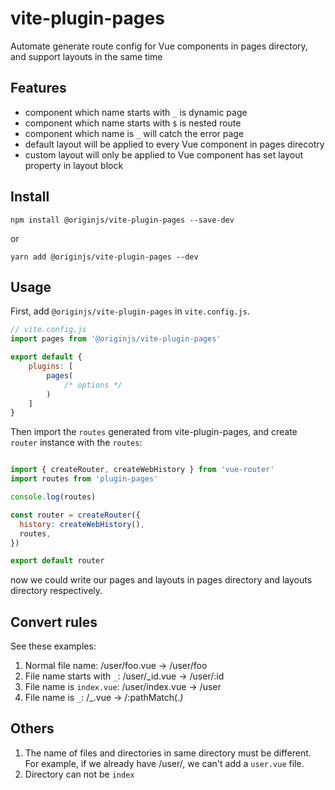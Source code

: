 # vite-plugin-pages

Automate generate route config for Vue components in pages directory, and support layouts in the same time

## Features

- component which name starts with `_` is dynamic page
- component which name starts with `$` is nested route
- component which name is `_` will catch the error page
- default layout will be applied to every Vue component in pages direcotry
- custom layout will only be applied to Vue component has set layout property in layout block

## Install

```shell
npm install @originjs/vite-plugin-pages --save-dev
```

or

```shell
yarn add @originjs/vite-plugin-pages --dev
```

## Usage

First, add `@originjs/vite-plugin-pages` in `vite.config.js`.

```js
// vite.config.js
import pages from '@originjs/vite-plugin-pages'

export default {
    plugins: [
        pages(
            /* options */
        )
    ]
}
```

Then import the `routes` generated from vite-plugin-pages, and create `router` instance with the `routes`:

```js

import { createRouter, createWebHistory } from 'vue-router'
import routes from 'plugin-pages'

console.log(routes)

const router = createRouter({
  history: createWebHistory(),
  routes,
})

export default router
```

now we could write our pages and layouts in pages directory and layouts directory respectively.

## Convert rules

See these examples:

1. Normal file name: /user/foo.vue -> /user/foo
2. File name starts with `_`: /user/_id.vue -> /user/:id
3. File name is `index.vue`: /user/index.vue -> /user
4. File name is `_`: /_.vue -> /:pathMatch(.*)*

## Others

1. The name of files and directories in same directory must be different.
   For example, if we already have /user/, we can't add a `user.vue` file.
2. Directory can not be `index`
